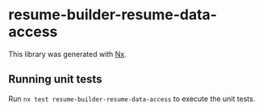 # resume-builder-resume-data-access

This library was generated with [Nx](https://nx.dev).

## Running unit tests

Run `nx test resume-builder-resume-data-access` to execute the unit tests.
